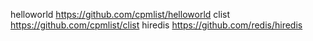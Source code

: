 helloworld https://github.com/cpmlist/helloworld
clist https://github.com/cpmlist/clist
hiredis https://github.com/redis/hiredis

